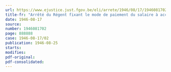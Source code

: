 ```yaml
---
url: https://www.ejustice.just.fgov.be/eli/arrete/1946/08/17/1946081702/justel
title-fr: "Arrêté du Régent fixant le mode de paiement du salaire à accorder pour huit jours fériés pendant l'année 1946 aux ouvriers de l'industrie de la cristallerie"
date: 1946-08-17
source:
number: 1946081702
page: 888888
case: 1946-08-17/02
publication: 1946-08-25
starts:
modifies:
pdf-original:
pdf-consolidated:
---
```


